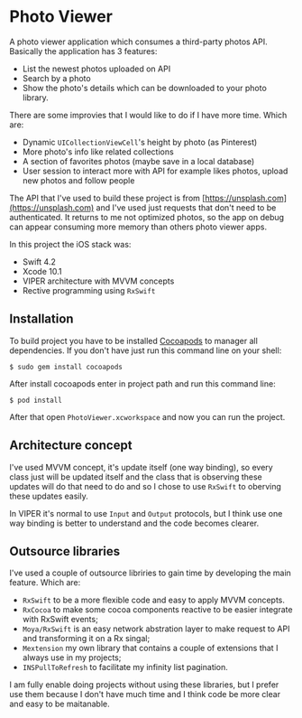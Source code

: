 # Photo Viewer

A photo viewer application which consumes a third-party photos API. Basically the application has 3 features:

- List the newest photos uploaded on API
- Search by a photo 
- Show the photo's details which can be downloaded to your photo library. 

There are some improvies that I would like to do if I have more time. Which are:

- Dynamic `UICollectionViewCell`'s height by photo (as Pinterest)
- More photo's info like related collections
- A section of favorites photos (maybe save in a local database)
- User session to interact more with API for example likes photos, upload new photos and follow people 

The API that I've used to build these project is from [https://unsplash.com](https://unsplash.com) and I've used just requests that don't need to be authenticated. It returns to me not optimized photos, so the app on debug can appear consuming more memory than others photo viewer apps.

In this project the iOS stack was:

- Swift 4.2
- Xcode 10.1
- VIPER architecture with MVVM concepts
- Rective programming using `RxSwift`

## Installation

To build project you have to be installed [Cocoapods](https://cocoapods.org/) to manager all dependencies. If you don't have just run this command line on your shell:

```
$ sudo gem install cocoapods
```

After install cocoapods enter in project path and run this command line:

```
$ pod install
```

After that open `PhotoViewer.xcworkspace` and now you can run the project.

## Architecture concept

I've used MVVM concept, it's update itself (one way binding), so every class just will be updated itself and the class that is observing these updates will do that need to do and so I chose to use `RxSwift` to oberving these updates easily.

In VIPER it's normal to use `Input` and `Output` protocols, but I think use one way binding is better to understand and the code becomes clearer.

## Outsource libraries

I've used a couple of outsource libriries to gain time by developing the main feature. Which are:

- `RxSwift` to be a more flexible code and easy to apply MVVM concepts.
- `RxCocoa` to make some cocoa components reactive to be easier integrate with RxSwift events;
- `Moya/RxSwift` is an easy network abstration layer to make request to API and transforming it on a Rx singal;
- `Mextension` my own library that contains a couple of extensions that I always use in my projects;
- `INSPullToRefresh` to facilitate my infinity list pagination. 

I am fully enable doing projects without using these libraries, but I prefer use them because I don't have much time and I think code be more clear and easy to be maitanable. 

